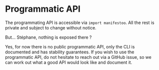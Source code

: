 # Programmatic API

The programmating API is accessible via `import manifestoo`. All the rest is
private and subject to change without notice.

But... Stéphane, nothing is exposed there ?

Yes, for now there is no public programmatic API, only the CLI is documented
and has stability guarantees. If you wish to use the programmatic API, do not
hesitate to reach out via a GitHub issue, so we can work out what a good API
would look like and document it.
